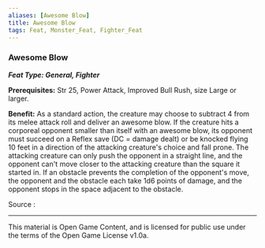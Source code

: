 ```yaml
---
aliases: [Awesome Blow]
title: Awesome Blow
tags: Feat, Monster_Feat, Fighter_Feat
---
```

### Awesome Blow 
***Feat Type: General, Fighter***

**Prerequisites:** Str 25, Power Attack, Improved Bull Rush, size Large
or larger.

**Benefit:** As a standard action, the creature may choose to subtract 4
from its melee attack roll and deliver an awesome blow. If the creature
hits a corporeal opponent smaller than itself with an awesome blow, its
opponent must succeed on a Reflex save (DC = damage dealt) or be knocked
flying 10 feet in a direction of the attacking creature's choice and
fall prone. The attacking creature can only push the opponent in a
straight line, and the opponent can't move closer to the attacking
creature than the square it started in. If an obstacle prevents the
completion of the opponent's move, the opponent and the obstacle each
take 1d6 points of damage, and the opponent stops in the space adjacent
to the obstacle.


Source :

---

This material is Open Game Content, and is licensed for public use under
the terms of the Open Game License v1.0a.
